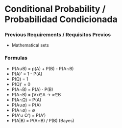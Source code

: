 # Conditional Probability / Probabilidad Condicionada

### Previous Requirements / Requisitos Previos
- Mathematical sets

### Formulas

- P(A∪B) = p(A) + P(B) - P(A∩B)
- P(A)'  = 1 - P(A)
- P(Ω)   = 1 
- P(Ω)'  = 0 
- P(A∩B) = P(A) ⋅ P(B)
- P(A∩B) = [∀x∈A → x∈B 
- P(A∩Ω) = P(A) 
- P(A∪∅) = P(A) 
- P(A∩∅) = ∅ 
- P(A'∪ Ω') = P(A')
- P(A|B) = P(A∩B) / P(B) (Bayes)